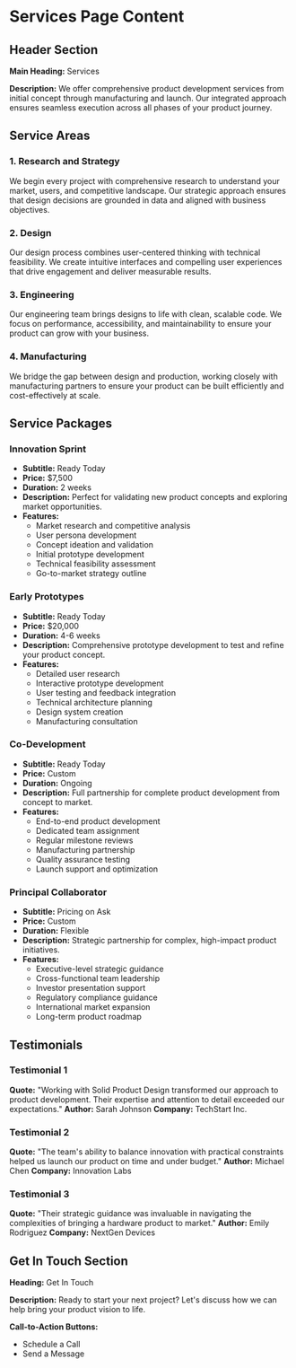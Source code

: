 # Services Page Content

## Header Section

**Main Heading:**
Services

**Description:**
We offer comprehensive product development services from initial concept through manufacturing and launch. Our integrated approach ensures seamless execution across all phases of your product journey.

## Service Areas

### 1. Research and Strategy
We begin every project with comprehensive research to understand your market, users, and competitive landscape. Our strategic approach ensures that design decisions are grounded in data and aligned with business objectives.

### 2. Design
Our design process combines user-centered thinking with technical feasibility. We create intuitive interfaces and compelling user experiences that drive engagement and deliver measurable results.

### 3. Engineering
Our engineering team brings designs to life with clean, scalable code. We focus on performance, accessibility, and maintainability to ensure your product can grow with your business.

### 4. Manufacturing
We bridge the gap between design and production, working closely with manufacturing partners to ensure your product can be built efficiently and cost-effectively at scale.

## Service Packages

### Innovation Sprint
- **Subtitle:** Ready Today
- **Price:** $7,500
- **Duration:** 2 weeks
- **Description:** Perfect for validating new product concepts and exploring market opportunities.
- **Features:**
  - Market research and competitive analysis
  - User persona development
  - Concept ideation and validation
  - Initial prototype development
  - Technical feasibility assessment
  - Go-to-market strategy outline

### Early Prototypes
- **Subtitle:** Ready Today
- **Price:** $20,000
- **Duration:** 4-6 weeks
- **Description:** Comprehensive prototype development to test and refine your product concept.
- **Features:**
  - Detailed user research
  - Interactive prototype development
  - User testing and feedback integration
  - Technical architecture planning
  - Design system creation
  - Manufacturing consultation

### Co-Development
- **Subtitle:** Ready Today
- **Price:** Custom
- **Duration:** Ongoing
- **Description:** Full partnership for complete product development from concept to market.
- **Features:**
  - End-to-end product development
  - Dedicated team assignment
  - Regular milestone reviews
  - Manufacturing partnership
  - Quality assurance testing
  - Launch support and optimization

### Principal Collaborator
- **Subtitle:** Pricing on Ask
- **Price:** Custom
- **Duration:** Flexible
- **Description:** Strategic partnership for complex, high-impact product initiatives.
- **Features:**
  - Executive-level strategic guidance
  - Cross-functional team leadership
  - Investor presentation support
  - Regulatory compliance guidance
  - International market expansion
  - Long-term product roadmap

## Testimonials

### Testimonial 1
**Quote:** "Working with Solid Product Design transformed our approach to product development. Their expertise and attention to detail exceeded our expectations."
**Author:** Sarah Johnson
**Company:** TechStart Inc.

### Testimonial 2
**Quote:** "The team's ability to balance innovation with practical constraints helped us launch our product on time and under budget."
**Author:** Michael Chen
**Company:** Innovation Labs

### Testimonial 3
**Quote:** "Their strategic guidance was invaluable in navigating the complexities of bringing a hardware product to market."
**Author:** Emily Rodriguez
**Company:** NextGen Devices

## Get In Touch Section

**Heading:**
Get In Touch

**Description:**
Ready to start your next project? Let's discuss how we can help bring your product vision to life.

**Call-to-Action Buttons:**
- Schedule a Call
- Send a Message

